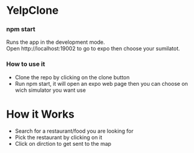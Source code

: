 # YelpClone
<h3>npm start</h3>
Runs the app in the development mode.<br />
Open http://localhost:19002 to go to expo then choose your sumilatot. 

<h3>How to use it</h3>
<ul>
<li> Clone the repo by clicking on the clone button </li>
<li>Run npm start, it will open an expo web page then you can choose on wich simulator you want use</li>
</ul>

<h1>How it Works</h1>
<ul>
<li> 
Search for a restaurant/food you are looking for  
</li>
<li> 
Pick the restaurant by clicking on it
</li>
<li> 
Click on dirction to get sent to the map
</li>
</ul>
